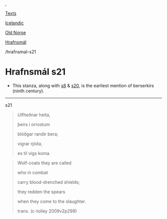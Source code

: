  , 

[Texts](languages)

[Icelandic](texts-germanic)

[Old Norse](texts-icelandic-old-norse)

[Hrafnsmál](hrafnsmal.md)

/hrafnsmal-s21

# Hrafnsmál s21

- This stanza, along with [s8](hrafnsmal-s8.md) & [s20](hrafnsmal-s20.md), is the earliest mention of berserkirs (ninth century).

---

s21

> Ulfheðnar heita,
> 
> þeirs í orrostum
> 
> blóðgar randir bera;
> 
> vigrar rjóða,
> 
> es til vígs koma.

> Wolf-coats they are called
> 
> who in combat
> 
> carry blood-drenched shields;
> 
> they redden the spears
> 
> when they come to the slaughter.
> 
> trans. (c-tolley 2009v2p299)
